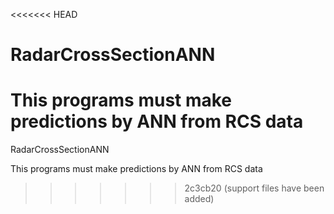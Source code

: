 <<<<<<< HEAD
# RadarCrossSectionANN
This programs must make predictions by ANN from RCS data
=======
RadarCrossSectionANN

This programs must make predictions by ANN from RCS data
>>>>>>> 2c3cb20 (support files have been added)
